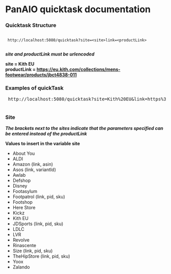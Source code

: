 # PanAIO quicktask documentation

### Quicktask Structure

<pre><code>
 http://localhost:5080/quicktask?site=&lt;site&gt;link=&lt;productLink&gt;
 
</code></pre>


***site and productLink must be urlencoded***

 
****site = Kith EU**** <br>
****productLink = https://eu.kith.com/collections/mens-footwear/products/jbct4838-011**** <br>


### Examples of quickTask
<pre> http://localhost:5080/quicktask?site=Kith%20EU&link=https%3A%2F%2Feu.kith.com%2Fcollections%2Fmens-footwear%2Fproducts%2Fjbct4838-011 </pre>

#
### Site
***The brackets next to the sites indicate that the parameters specified can be entered instead of the productLink***

 **Values to insert in the variable site**
  * About You
  * ALDI
  * Amazon (link, asin)
  * Asos (link, variantId)
  * Awlab
  * Defshop
  * Disney
  * Footasylum
  * Footpatrol (link, pid, sku)
  * Footshop
  * Here Store
  * Kickz
  * Kith EU
  * JDSports (link, pid, sku)
  * LDLC
  * LVR
  * Revolve
  * Rinascente
  * Size (link, pid, sku)
  * TheHipStore (link, pid, sku)
  * Yoox
  * Zalando


